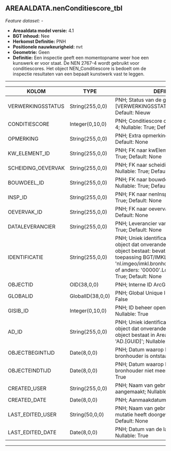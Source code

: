 ﻿## AREAALDATA.nenConditiescore_tbl

*Feature dataset: -*


* __Areaaldata model versie:__ 4.1
* __BGT inhoud:__ Nee
* __Herkomst Definitie:__ PNH
* __Positionele nauwkeurigheid:__ nvt
* __Geometrie:__ Geen
* __Definitie:__ Een inspectie geeft een momentopname weer hoe een kunswerk er voor staat. De NEN 2767-4 wordt gebruikt voor conditiescores. Het object NEN_Conditiescore is bedoelt om de inspectie resultaten van een bepaalt kunstwerk vast te leggen.

***

|KOLOM                               |TYPE                  |DEFINITIE|
|------                              |----                  |-----    |
|VERWERKINGSSTATUS                   |String(255,0,0)       |PNH; Status van de gegevens; keuzelijst [VERWERKINGSSTATUS]; Nullable: False; Default: Nieuw|
|CONDITIESCORE                       |Integer(0,10,0)       |PNH; Conditiescore conform NEN 2767-4; Nullable: True; Default: None|
|OPMERKING                           |String(255,0,0)       |PNH; Extra opmerking; Nullable: True; Default: None|
|KW_ELEMENT_ID                       |String(255,0,0)       |PNH; FK naar kwElement_tbl; Nullable: True; Default: None|
|SCHEIDING_OEVERVAK                  |String(255,0,0)       |PNH; FK naar scheidingOevervak_l; Nullable: True; Default: None|
|BOUWDEEL_ID                         |String(255,0,0)       |PNH; FK naar bouwdeelKunstwerk_tbl; Nullable: True; Default: None|
|INSP_ID                             |String(255,0,0)       |PNH; FK naar nenInspectie_tbl; Nullable: True; Default: None|
|OEVERVAK_ID                         |String(255,0,0)       |PNH; FK naar oevervak_v; Nullable: True; Default: None|
|DATALEVERANCIER                     |String(255,0,0)       |PNH; Leverancier van de data; Nullable: True; Default: None|
|IDENTIFICATIE                       |String(255,0,0)       |PNH; Uniek identificatienummer voor het object dat onveranderlijk is zolang het object bestaat: bevat indien van toepassing BGT/IMKL ID in format 'nl.imgeo/imkl.bronhouderscode.LokaalID' of anders: '00000'.LokaalID; Nullable: True; Default: None|
|OBJECTID                            |OID(38,0,0)           |PNH; Interne ID ArcGIS; Nullable: False|
|GLOBALID                            |GlobalID(38,0,0)      |PNH; Global Unique Identifier; Nullable: False|
|GISIB_ID                            |Integer(0,10,0)       |PNH; ID beheer openbare ruimte (GISIB); Nullable: True|
|AD_ID                               |String(255,0,0)       |PNH; Uniek identificatienummer voor het object dat onveranderlijk is zolang het object bestaat in Areaaldata: in format 'AD.[GUID]'; Nullable: False; Default: None|
|OBJECTBEGINTIJD                     |Date(8,0,0)           |PNH; Datum waarop het object bij de bronhouder is ontstaan; Nullable: True|
|OBJECTEINDTIJD                      |Date(8,0,0)           |PNH; Datum waarop het object bij de bronhouder niet meer geldig is; Nullable: True|
|CREATED_USER                        |String(255,0,0)       |PNH; Naam van gebruiker die de rij heeft aangemaakt; Nullable: True; Default: None|
|CREATED_DATE                        |Date(8,0,0)           |PNH; Aanmaakdatum; Nullable: True|
|LAST_EDITED_USER                    |String(50,0,0)        |PNH; Naam van gebruiker die de laatste mutatie heeft doorgevoerd; Nullable: True; Default: None|
|LAST_EDITED_DATE                    |Date(8,0,0)           |PNH; Datum van de laatste mutatie; Nullable: True|


***

